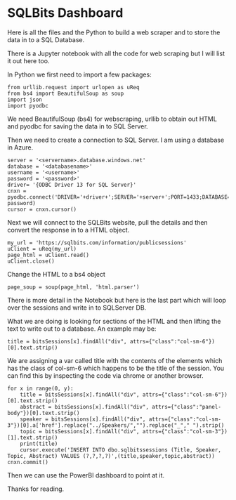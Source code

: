 # SQLBits Dashboard

Here is all the files and the Python to build a web scraper and to store the data in to a SQL Database. 

There is a Jupyter notebook with all the code for web scraping but I will list it out here too. 

In Python we first need to import a few packages: 

```
from urllib.request import urlopen as uReq
from bs4 import BeautifulSoup as soup
import json
import pyodbc
```

We need BeautifulSoup (bs4) for webscraping, urllib to obtain out HTML and pyodbc for saving the data in to SQL Server. 

Then we need to create a connection to SQL Server. I am using a database in Azure. 

```
server = '<servername>.database.windows.net'
database = '<databasename>'
username = '<username>'
password = '<password>'
driver= '{ODBC Driver 13 for SQL Server}'
cnxn = pyodbc.connect('DRIVER='+driver+';SERVER='+server+';PORT=1433;DATABASE='+database+';UID='+username+';PWD='+ password)
cursor = cnxn.cursor()
```

Next we will connect to the SQLBits website, pull the details and then convert the response in to a HTML object. 

```
my_url = 'https://sqlbits.com/information/publicsessions' 
uClient = uReq(my_url)
page_html = uClient.read()
uClient.close()
```

Change the HTML to a bs4 object
```
page_soup = soup(page_html, 'html.parser')
```

There is more detail in the Notebook but here is the last part which will loop over the sessions and write in to SQLServer DB. 

What we are doing is looking for sections of the HTML and then lifting the text to write out to a database. An example may be:

```
title = bitsSessions[x].findAll("div", attrs={"class":"col-sm-6"})[0].text.strip()
```

We are assigning a var called title with the contents of the elements which has the class of col-sm-6 which happens to be the title of the session. You can find this by inspecting the code via chrome or another browser. 

```
for x in range(0, y):
    title = bitsSessions[x].findAll("div", attrs={"class":"col-sm-6"})[0].text.strip()
    abstract = bitsSessions[x].findAll("div", attrs={"class":"panel-body"})[0].text.strip()
    speaker = bitsSessions[x].findAll("div", attrs={"class":"col-sm-3"})[0].a['href'].replace("../Speakers/","").replace("_"," ").strip()
    topic = bitsSessions[x].findAll("div", attrs={"class":"col-sm-3"})[1].text.strip()
    print(title)
    cursor.execute('INSERT INTO dbo.sqlbitssessions (Title, Speaker, Topic, Abstract) VALUES (?,?,?,?)',(title,speaker,topic,abstract))
cnxn.commit()
```

Then we can use the PowerBI dashboard to point at it. 

Thanks for reading. 